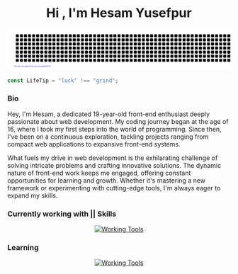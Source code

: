<h1 align="center">Hi , I'm Hesam Yusefpur </h1>

<div align="center">

![Hesam](./gitartwork.svg)

</div>

```javascript
const LifeTip = "luck" !== "grind";
```

### Bio

Hey, I'm Hesam, a dedicated 19-year-old front-end enthusiast deeply passionate about web development. My coding journey began at the age of 16, where I took my first steps into the world of programming. Since then, I've been on a continuous exploration, tackling projects ranging from compact web applications to expansive front-end systems.

What fuels my drive in web development is the exhilarating challenge of solving intricate problems and crafting innovative solutions. The dynamic nature of front-end work keeps me engaged, offering constant opportunities for learning and growth. Whether it's mastering a new framework or experimenting with cutting-edge tools, I'm always eager to expand my skills.


### Currently working with || Skills

<div align="center">

[![Working Tools](https://skillicons.dev/icons?i=html,css,scss,tailwind,js,ts,react,next)](https://skillicons.dev)

</div>

### Learning

<div align="center">

[![Working Tools](https://skillicons.dev/icons?i=go,mysql,docker,linux,bash)](https://skillicons.dev)

</div>

<!--
### Desktop

![Hyprland Desktop](https://raw.githubusercontent.com/hesam-init/.dots-hyprland/main/.github/assets/hyprland.png)
-->
